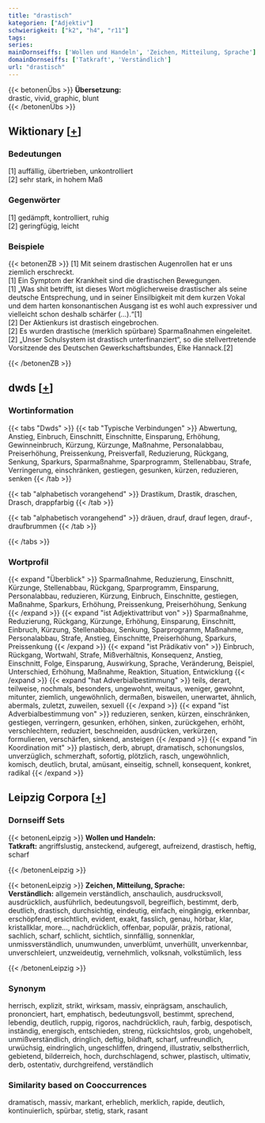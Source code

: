 ```yaml
---
title: "drastisch"
kategorien: ["Adjektiv"]
schwierigkeit: ["k2", "h4", "r11"]
tags:
series:
mainDornseiffs: ['Wollen und Handeln', 'Zeichen, Mitteilung, Sprache']
domainDornseiffs: ['Tatkraft', 'Verständlich']
url: "drastisch"
---
```


{{< betonenÜbs >}}
**Übersetzung:**  
drastic, vivid, graphic, blunt  
{{< /betonenÜbs >}}

## Wiktionary [[+](https://de.wiktionary.org/wiki/drastisch)]

### Bedeutungen
[1] auffällig, übertrieben, unkontrolliert  
[2] sehr stark, in hohem Maß  

### Gegenwörter
[1] gedämpft, kontrolliert, ruhig  
[2] geringfügig, leicht  

### Beispiele
{{< betonenZB >}}
[1] Mit seinem drastischen Augenrollen hat er uns ziemlich erschreckt.  
[1] Ein Symptom der Krankheit sind die drastischen Bewegungen.  
[1] „Was shit betrifft, ist dieses Wort möglicherweise drastischer als seine deutsche Entsprechung, und in seiner Einsilbigkeit mit dem kurzen Vokal und dem harten konsonantischen Ausgang ist es wohl auch expressiver und vielleicht schon deshalb schärfer (…).“[1]  
[2] Der Aktienkurs ist drastisch eingebrochen.  
[2] Es wurden drastische (merklich spürbare) Sparmaßnahmen eingeleitet.  
[2] „Unser Schulsystem ist drastisch unterfinanziert“, so die stellvertretende Vorsitzende des Deutschen Gewerkschaftsbundes, Elke Hannack.[2]  

{{< /betonenZB >}}


## dwds [[+](https://www.dwds.de/wb/drastisch)]

### Wortinformation
{{< tabs "Dwds" >}}
{{< tab "Typische Verbindungen" >}}
Abwertung, Anstieg, Einbruch, Einschnitt, Einschnitte, Einsparung, Erhöhung, Gewinneinbruch, Kürzung, Kürzunge, Maßnahme, Personalabbau, Preiserhöhung, Preissenkung, Preisverfall, Reduzierung, Rückgang, Senkung, Sparkurs, Sparmaßnahme, Sparprogramm, Stellenabbau, Strafe, Verringerung, einschränken, gestiegen, gesunken, kürzen, reduzieren, senken
{{< /tab >}}

{{< tab "alphabetisch vorangehend" >}}
Drastikum, Drastik, draschen, Drasch, drappfarbig
{{< /tab >}}

{{< tab "alphabetisch vorangehend" >}}
dräuen, drauf, drauf legen, drauf-, draufbrummen
{{< /tab >}}

{{< /tabs >}}

### Wortprofil
{{< expand "Überblick" >}} Sparmaßnahme, Reduzierung, Einschnitt, Kürzunge, Stellenabbau, Rückgang, Sparprogramm, Einsparung, Personalabbau, reduzieren, Kürzung, Einbruch, Einschnitte, gestiegen, Maßnahme, Sparkurs, Erhöhung, Preissenkung, Preiserhöhung, Senkung {{< /expand >}}
{{< expand "ist Adjektivattribut von" >}} Sparmaßnahme, Reduzierung, Rückgang, Kürzunge, Erhöhung, Einsparung, Einschnitt, Einbruch, Kürzung, Stellenabbau, Senkung, Sparprogramm, Maßnahme, Personalabbau, Strafe, Anstieg, Einschnitte, Preiserhöhung, Sparkurs, Preissenkung {{< /expand >}}
{{< expand "ist Prädikativ von" >}} Einbruch, Rückgang, Wortwahl, Strafe, Mißverhältnis, Konsequenz, Anstieg, Einschnitt, Folge, Einsparung, Auswirkung, Sprache, Veränderung, Beispiel, Unterschied, Erhöhung, Maßnahme, Reaktion, Situation, Entwicklung {{< /expand >}}
{{< expand "hat Adverbialbestimmung" >}} teils, derart, teilweise, nochmals, besonders, ungewohnt, weitaus, weniger, gewohnt, mitunter, ziemlich, ungewöhnlich, dermaßen, bisweilen, unerwartet, ähnlich, abermals, zuletzt, zuweilen, sexuell {{< /expand >}}
{{< expand "ist Adverbialbestimmung von" >}} reduzieren, senken, kürzen, einschränken, gestiegen, verringern, gesunken, erhöhen, sinken, zurückgehen, erhöht, verschlechtern, reduziert, beschneiden, ausdrücken, verkürzen, formulieren, verschärfen, sinkend, ansteigen {{< /expand >}}
{{< expand "in Koordination mit" >}} plastisch, derb, abrupt, dramatisch, schonungslos, unverzüglich, schmerzhaft, sofortig, plötzlich, rasch, ungewöhnlich, komisch, deutlich, brutal, amüsant, einseitig, schnell, konsequent, konkret, radikal {{< /expand >}}

## Leipzig Corpora [[+](https://corpora.uni-leipzig.de/en/res?word=drastisch&corpusId=deu_newscrawl-public_2018)]

### Dornseiff Sets
{{< betonenLeipzig >}}
**Wollen und Handeln:**  
**Tatkraft:** angriffslustig, ansteckend, aufgeregt, aufreizend, drastisch, heftig, scharf  

{{< /betonenLeipzig >}}


{{< betonenLeipzig >}}
**Zeichen, Mitteilung, Sprache:**  
**Verständlich:** allgemein verständlich, anschaulich, ausdrucksvoll, ausdrücklich, ausführlich, bedeutungsvoll, begreiflich, bestimmt, derb, deutlich, drastisch, durchsichtig, eindeutig, einfach, eingängig, erkennbar, erschöpfend, ersichtlich, evident, exakt, fasslich, genau, hörbar, klar, kristallklar, more..., nachdrücklich, offenbar, populär, präzis, rational, sachlich, scharf, schlicht, sichtlich, sinnfällig, sonnenklar, unmissverständlich, unumwunden, unverblümt, unverhüllt, unverkennbar, unverschleiert, unzweideutig, vernehmlich, volksnah, volkstümlich, less  

{{< /betonenLeipzig >}}

### Synonym
herrisch, explizit, strikt, wirksam, massiv, einprägsam, anschaulich, prononciert, hart, emphatisch, bedeutungsvoll, bestimmt, sprechend, lebendig, deutlich, ruppig, rigoros, nachdrücklich, rauh, farbig, despotisch, inständig, energisch, entschieden, streng, rücksichtslos, grob, ungehobelt, unmißverständlich, dringlich, deftig, bildhaft, scharf, unfreundlich, urwüchsig, eindringlich, ungeschliffen, dringend, illustrativ, selbstherrlich, gebietend, bilderreich, hoch, durchschlagend, schwer, plastisch, ultimativ, derb, ostentativ, durchgreifend, verständlich


### Similarity based on Cooccurrences
dramatisch, massiv, markant, erheblich, merklich, rapide, deutlich, kontinuierlich, spürbar, stetig, stark, rasant

